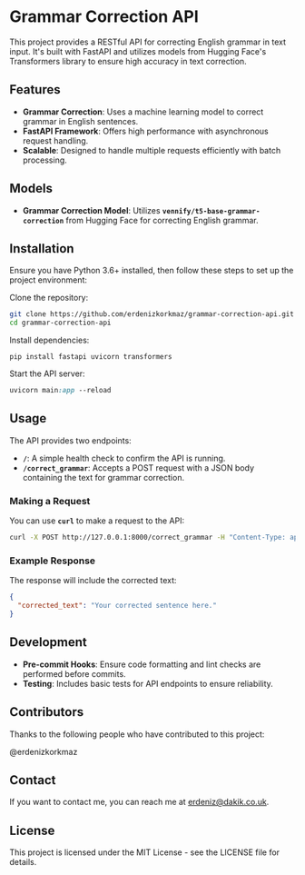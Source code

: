 # **Grammar Correction API**

This project provides a RESTful API for correcting English grammar in text input. It's built with FastAPI and utilizes models from Hugging Face's Transformers library to ensure high accuracy in text correction.

## **Features**

- **Grammar Correction**: Uses a machine learning model to correct grammar in English sentences.
- **FastAPI Framework**: Offers high performance with asynchronous request handling.
- **Scalable**: Designed to handle multiple requests efficiently with batch processing.

## **Models**

- **Grammar Correction Model**: Utilizes **`vennify/t5-base-grammar-correction`** from Hugging Face for correcting English grammar.

## **Installation**

Ensure you have Python 3.6+ installed, then follow these steps to set up the project environment:

Clone the repository:

```bash
git clone https://github.com/erdenizkorkmaz/grammar-correction-api.git
cd grammar-correction-api

```

Install dependencies:

```
pip install fastapi uvicorn transformers

```

Start the API server:

```css
uvicorn main:app --reload

```

## **Usage**

The API provides two endpoints:

- **`/`**: A simple health check to confirm the API is running.
- **`/correct_grammar`**: Accepts a POST request with a JSON body containing the text for grammar correction.

### **Making a Request**

You can use **`curl`** to make a request to the API:

```bash
curl -X POST http://127.0.0.1:8000/correct_grammar -H "Content-Type: application/json" -d '{"text": "Your incorrect sentence here."}'

```

### **Example Response**

The response will include the corrected text:

```json
{
  "corrected_text": "Your corrected sentence here."
}

```

## **Development**

- **Pre-commit Hooks**: Ensure code formatting and lint checks are performed before commits.
- **Testing**: Includes basic tests for API endpoints to ensure reliability.

## **Contributors**

Thanks to the following people who have contributed to this project:

@erdenizkorkmaz

## **Contact**

If you want to contact me, you can reach me at erdeniz@dakik.co.uk.

## **License**

This project is licensed under the MIT License - see the LICENSE file for details.
